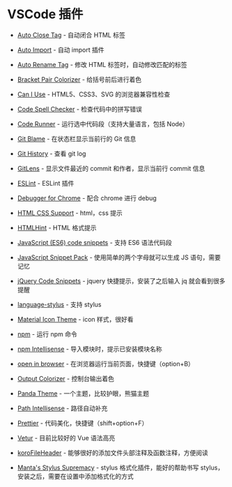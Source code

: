 # VSCode 插件

- [Auto Close Tag](https://marketplace.visualstudio.com/items?itemName=formulahendry.auto-close-tag) - 自动闭合 HTML 标签

- [Auto Import](https://marketplace.visualstudio.com/items?itemName=steoates.autoimport) - 自动 import 插件

- [Auto Rename Tag](https://marketplace.visualstudio.com/items?itemName=formulahendry.auto-rename-tag) - 修改 HTML 标签时，自动修改匹配的标签

- [Bracket Pair Colorizer](https://marketplace.visualstudio.com/items?itemName=CoenraadS.bracket-pair-colorizer) - 给括号前后进行着色

- [Can I Use](https://marketplace.visualstudio.com/items?itemName=akamud.vscode-caniuse) - HTML5、CSS3、SVG 的浏览器兼容性检查

- [Code Spell Checker](https://marketplace.visualstudio.com/items?itemName=streetsidesoftware.code-spell-checker) - 检查代码中的拼写错误

- [Code Runner](https://marketplace.visualstudio.com/items?itemName=formulahendry.code-runner) - 运行选中代码段（支持大量语言，包括 Node）

- [Git Blame](https://marketplace.visualstudio.com/items?itemName=waderyan.gitblame) - 在状态栏显示当前行的 Git 信息

- [Git History](https://marketplace.visualstudio.com/items?itemName=donjayamanne.githistory) - 查看 git log

- [GitLens](https://marketplace.visualstudio.com/items?itemName=eamodio.gitlens) - 显示文件最近的 commit 和作者，显示当前行 commit 信息

- [ESLint](https://marketplace.visualstudio.com/items?itemName=dbaeumer.vscode-eslint) - ESLint 插件

- [Debugger for Chrome](https://marketplace.visualstudio.com/items?itemName=msjsdiag.debugger-for-chrome) - 配合 chrome 进行 debug

- [HTML CSS Support](https://marketplace.visualstudio.com/items?itemName=ecmel.vscode-html-css) - html，css 提示

- [HTMLHint](https://marketplace.visualstudio.com/items?itemName=mkaufman.HTMLHint) - HTML 格式提示

- [JavaScript (ES6) code snippets](https://marketplace.visualstudio.com/items?itemName=xabikos.JavaScriptSnippets) - 支持 ES6 语法代码段

- [JavaScript Snippet Pack](https://marketplace.visualstudio.com/items?itemName=akamud.vscode-javascript-snippet-pack) - 使用简单的两个字母就可以生成 JS 语句，需要记忆

- [jQuery Code Snippets](https://marketplace.visualstudio.com/items?itemName=donjayamanne.jquerysnippets) - jquery 快捷提示，安装了之后输入 jq 就会看到很多提醒

- [language-stylus](https://marketplace.visualstudio.com/items?itemName=sysoev.language-stylus) - 支持 stylus

- [Material Icon Theme](https://marketplace.visualstudio.com/items?itemName=PKief.material-icon-theme) - icon 样式，很好看

- [npm](https://marketplace.visualstudio.com/items?itemName=eg2.vscode-npm-script) - 运行 npm 命令

- [npm Intellisense](https://marketplace.visualstudio.com/items?itemName=christian-kohler.npm-intellisense) - 导入模块时，提示已安装模块名称

- [open in browser](https://marketplace.visualstudio.com/items?itemName=techer.open-in-browser) - 在浏览器运行当前页面，快捷键（option+B）

- [Output Colorizer](https://marketplace.visualstudio.com/items?itemName=IBM.output-colorizer) - 控制台输出着色

- [Panda Theme](https://marketplace.visualstudio.com/items?itemName=tinkertrain.theme-panda) - 一个主题，比较护眼，熊猫主题

- [Path Intellisense](https://marketplace.visualstudio.com/items?itemName=christian-kohler.path-intellisense) - 路径自动补充

- [Prettier](https://marketplace.visualstudio.com/items?itemName=esbenp.prettier-vscode) - 代码美化，快捷键（shift+option+F）

- [Vetur](https://marketplace.visualstudio.com/items?itemName=octref.vetur) - 目前比较好的 Vue 语法高亮

- [koroFileHeader](https://marketplace.visualstudio.com/items?itemName=OBKoro1.korofileheader) - 能够很好的添加文件头部注释及函数注释，方便阅读

- [Manta's Stylus Supremacy](https://marketplace.visualstudio.com/items?itemName=thisismanta.stylus-supremacy) - stylus 格式化插件，能好的帮助书写 stylus，安装之后，需要在设置中添加格式化的方式
